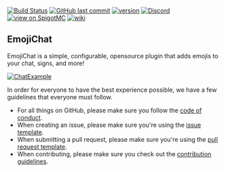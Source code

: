 [![Build Status](https://travis-ci.org/RadBuilder/EmojiChat.svg?branch=master)](https://travis-ci.org/RadBuilder/EmojiChat)
[![GitHub last commit](https://img.shields.io/github/last-commit/RadBuilder/EmojiChat.svg)](https://github.com/RadBuilder/EmojiChat/commits/master)
[![version](https://img.shields.io/github/release/RadBuilder/EmojiChat.svg?colorB=1565C0)](https://github.com/RadBuilder/EmojiChat/releases/latest)
[![Discord](https://discordapp.com/api/guilds/394749667226943489/widget.png)](https://discord.gg/faUbQ6B)
[![view on SpigotMC](https://img.shields.io/badge/view%20on-spigotmc-orange.svg)](https://www.spigotmc.org/resources/emojichat.50955/)
[![wiki](https://img.shields.io/badge/go%20to-wiki-blue.svg)](https://github.com/RadBuilder/EmojiChat/wiki)
## EmojiChat
EmojiChat is a simple, configurable, opensource plugin that adds emojis to your chat, signs, and more!

[![ChatExample](https://i.imgur.com/wa0LeVd.png)](https://i.imgur.com/zJUVyst.png)  

In order for everyone to have the best experience possible, we have a few guidelines that everyone must follow.    
- For all things on GitHub, please make sure you follow the [code of conduct](CODE_OF_CONDUCT.md).  
- When creating an issue, please make sure you're using the [issue template](ISSUE_TEMPLATE.md).  
- When submitting a pull request, please make sure you're using the [pull request template](PULL_REQUEST_TEMPLATE.md).  
- When contributing, please make sure you check out the [contribution guidelines](CONTRIBUTING.md).  
